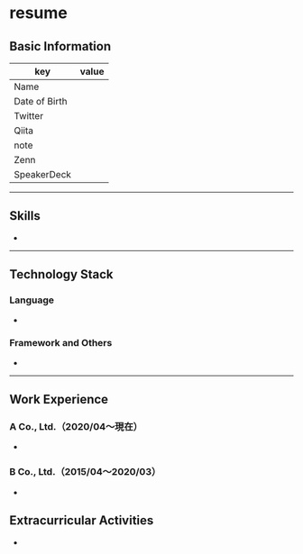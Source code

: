 # resume

## Basic Information

|key|value|
|---|---|
|Name||
|Date of Birth||
|Twitter||
|Qiita||
|note||
|Zenn||
|SpeakerDeck||

---

## Skills

- 


---

## Technology Stack

### Language

- 

### Framework and Others

- 

---

## Work Experience

### A Co., Ltd.（2020/04〜現在）

- 

### B Co., Ltd.（2015/04〜2020/03）

- 

## Extracurricular Activities

- 